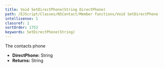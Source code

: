 ```yaml
---
title: Void SetDirectPhone(String DirectPhone)
path: /EJScript/Classes/NSContact/Member functions/Void SetDirectPhone(String p_0)
intellisense: 1
classref: 1
sortOrder: 1753
keywords: SetDirectPhone(String)
---
```



The contacts phone



* **DirectPhone:** String
* **Returns:** String


